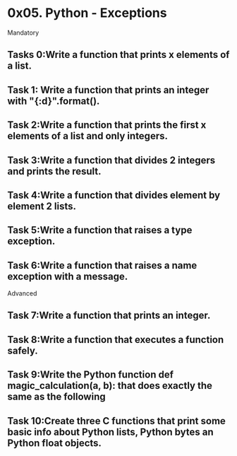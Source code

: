 # 0x05. Python - Exceptions
Mandatory
## Tasks 0:Write a function that prints x elements of a list.
## Task 1: Write a function that prints an integer with "{:d}".format().
## Task 2:Write a function that prints the first x elements of a list and only integers.
## Task 3:Write a function that divides 2 integers and prints the result.
## Task 4:Write a function that divides element by element 2 lists.
## Task 5:Write a function that raises a type exception.
## Task 6:Write a function that raises a name exception with a message.
Advanced
## Task 7:Write a function that prints an integer.
## Task 8:Write a function that executes a function safely.
## Task 9:Write the Python function def magic_calculation(a, b): that does exactly the same as the following
## Task 10:Create three C functions that print some basic info about Python lists, Python bytes an Python float objects.
